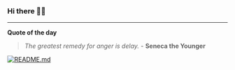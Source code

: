 ### Hi there 👋🏻


---

**Quote of the day**

> *The greatest remedy for anger is delay.* - **Seneca the Younger** 

[![README.md](https://github.com/marcolovazzano/marcolovazzano/actions/workflows/readme.yml/badge.svg?branch=main)](https://github.com/marcolovazzano/marcolovazzano/actions/workflows/readme.yml)
